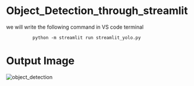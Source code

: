# Object_Detection_through_streamlit

we will write the following command in VS code terminal

              python -m streamlit run streamlit_yolo.py
              
# Output  Image

![object_detection](https://github.com/Jawairia11/Object_Detection_through_streamlit/assets/43378985/e396fc0c-854e-434a-8148-e0ba1162ccd2)

